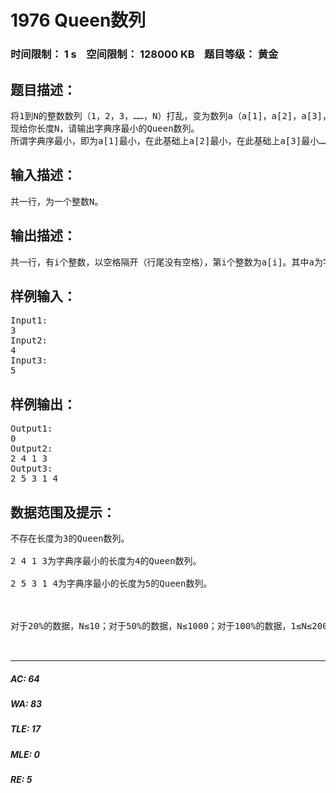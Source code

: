 # 1976 Queen数列   
### 时间限制： 1 s&nbsp;&nbsp;&nbsp;&nbsp;空间限制： 128000 KB&nbsp;&nbsp;&nbsp;&nbsp;题目等级： 黄金  
## 题目描述：  

<pre>
将1到N的整数数列（1，2，3，……，N）打乱，变为数列a（a[1]，a[2]，a[3]，……，a[N]）。如果这个数列对于任意的i∈{1，2，3，……，N}都满足a[a[i]]=N+1-i，则这个数列叫做长度为N的Queen数列。
现给你长度N，请输出字典序最小的Queen数列。
所谓字典序最小，即为a[1]最小，在此基础上a[2]最小，在此基础上a[3]最小……
</pre>
  
  
## 输入描述：  

<pre>
共一行，为一个整数N。
</pre>
  
  
## 输出描述：  

<pre>
共一行，有i个整数，以空格隔开（行尾没有空格），第i个整数为a[i]。其中a为字典序最小的长度为N的Queen数列。如果不存在这样的数列，请输出一个0。
</pre>
  
  
## 样例输入：  

<pre>
Input1:
3
Input2:
4
Input3:
5
</pre>
  
  
## 样例输出：  

<pre>
Output1:
0
Output2:
2 4 1 3
Output3:
2 5 3 1 4
</pre>
  
  
## 数据范围及提示：  

<pre>
不存在长度为3的Queen数列。
 
2 4 1 3为字典序最小的长度为4的Queen数列。
 
2 5 3 1 4为字典序最小的长度为5的Queen数列。
  

 
对于20%的数据，N≤10；对于50%的数据，N≤1000；对于100%的数据，1≤N≤200000。
  

</pre>
  
  
***  

##### AC: 64  
##### WA: 83  
##### TLE: 17  
##### MLE: 0  
##### RE: 5  
